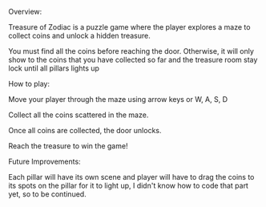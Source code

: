 Overview:

Treasure of Zodiac is a puzzle game where the player explores a maze to collect coins and unlock a hidden treasure.

You must find all the coins before reaching the door. Otherwise, it will only show to the coins that you have collected so far and the treasure room stay lock until all pillars lights up

How to play:

Move your player through the maze using arrow keys or W, A, S, D

Collect all the coins scattered in the maze.

Once all coins are collected, the door unlocks.

Reach the treasure to win the game!

Future Improvements:

Each pillar will have its own scene and player will have to drag the coins to its spots on the pillar for it to light up, I didn't know how to code that part yet, so to be continued.
